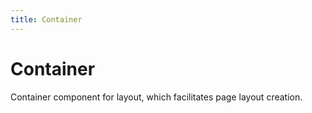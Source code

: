 ```yaml
---
title: Container
---
```


# Container

<div>Container component for layout, which facilitates page layout creation.</div>
